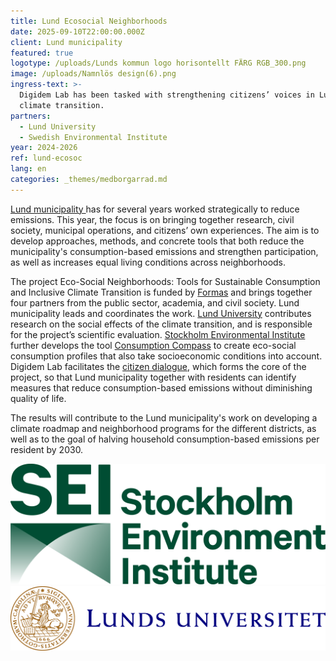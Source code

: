 ```yaml
---
title: Lund Ecosocial Neighborhoods
date: 2025-09-10T22:00:00.000Z
client: Lund municipality
featured: true
logotype: /uploads/Lunds kommun logo horisontellt FÄRG RGB_300.png
image: /uploads/Namnlös design(6).png
ingress-text: >-
  Digidem Lab has been tasked with strengthening citizens’ voices in Lund’s
  climate transition.
partners:
  - Lund University
  - Swedish Environmental Institute
year: 2024-2026
ref: lund-ecosoc
lang: en
categories: _themes/medborgarrad.md
---
```


[Lund municipality ](https://lund.se/ "Lunds municipality")has for several years worked strategically to reduce emissions. This year, the focus is on bringing together research, civil society, municipal operations, and citizens’ own experiences. The aim is to develop approaches, methods, and concrete tools that both reduce the municipality's consumption-based emissions and strengthen participation, as well as increases equal living conditions across neighborhoods.

The project Eco-Social Neighborhoods: Tools for Sustainable Consumption and Inclusive Climate Transition is funded by [Formas](https://formas.se/en/start-page.html "Formas english") and brings together four partners from the public sector, academia, and civil society. Lund municipality leads and coordinates the work. [Lund University](https://www.lunduniversity.lu.se/ "lund uni eng") contributes research on the social effects of the climate transition, and is responsible for the project’s scientific evaluation. [Stockholm Environmental Institute](https://www.sei.org/ "SEI") further develops the tool [Consumption Compass](https://www.sei.org/tools/consumption-compass-2-0/ "Consumption compass") to create eco-social consumption profiles that also take socioeconomic conditions into account. Digidem Lab facilitates the [citizen dialogue](https://lund.se/nyheter/aktuellt/klimatdialog-pa-norra-faladen "Klimatdialog"), which forms the core of the project, so that Lund municipality together with residents can identify measures that reduce consumption-based emissions without diminishing quality of life.

The results will contribute to the Lund municipality's work on developing a climate roadmap and neighborhood programs for the different districts, as well as to the goal of halving household consumption-based emissions per resident by 2030.

![](/uploads/SEI-Logo-Extended-Dark-Green-RGB.png)![](/uploads/Lunds_universitet_L_RGB.png)
